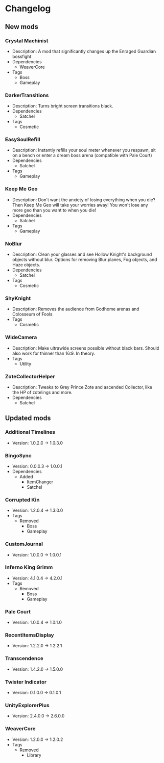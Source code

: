 # Changelog


## New mods

### Crystal Machinist

- Description: A mod that significantly changes up the Enraged Guardian bossfight
- Dependencies
  + WeaverCore
- Tags
  + Boss
  + Gameplay

### DarkerTransitions

- Description: Turns bright screen transitions black.
- Dependencies
  + Satchel
- Tags
  + Cosmetic

### EasySoulRefill

- Description: Instantly refills your soul meter whenever you respawn, sit on a bench or enter a dream boss arena (compatible with Pale Court)
- Dependencies
  + Satchel
- Tags
  + Gameplay

### Keep Me Geo

- Description: Don&#x27;t want the anxiety of losing everything when you die? Then Keep Me Geo will take your worries away! You won&#x27;t lose any more geo than you want to when you die!
- Dependencies
  + Satchel
- Tags
  + Gameplay

### NoBlur

- Description: Clean your glasses and see Hollow Knight&#x27;s background objects without blur. Options for removing Blur planes, Fog objects, and Haze objects.
- Dependencies
  + Satchel
- Tags
  + Cosmetic

### ShyKnight

- Description: Removes the audience from Godhome arenas and Colosseum of Fools
- Tags
  + Cosmetic

### WideCamera

- Description: Make ultrawide screens possible without black bars. Should also work for thinner than 16:9. In theory.
- Tags
  + Utility

### ZoteCollectorHelper

- Description: Tweaks to Grey Prince Zote and ascended Collector, like the HP of zotelings and more.
- Dependencies
  + Satchel


## Updated mods

### Additional Timelines

- Version: 1.0.2.0 -> 1.0.3.0

### BingoSync

- Version: 0.0.0.3 -> 1.0.0.1
- Dependencies
  + Added
    - ItemChanger
    - Satchel

### Corrupted Kin

- Version: 1.2.0.4 -> 1.3.0.0
- Tags
  + Removed
    - Boss
    - Gameplay

### CustomJournal

- Version: 1.0.0.0 -> 1.0.0.1

### Inferno King Grimm

- Version: 4.1.0.4 -> 4.2.0.1
- Tags
  + Removed
    - Boss
    - Gameplay

### Pale Court

- Version: 1.0.0.4 -> 1.0.1.0

### RecentItemsDisplay

- Version: 1.2.2.0 -> 1.2.2.1

### Transcendence

- Version: 1.4.2.0 -> 1.5.0.0

### Twister Indicator

- Version: 0.1.0.0 -> 0.1.0.1

### UnityExplorerPlus

- Version: 2.4.0.0 -> 2.6.0.0

### WeaverCore

- Version: 1.2.0.0 -> 1.2.0.2
- Tags
  + Removed
    - Library

